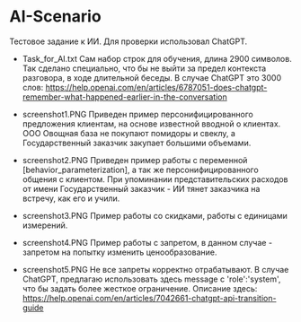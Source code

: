 # AI-Scenario
Тестовое задание к ИИ. Для проверки использовал ChatGPT.

- Task_for_AI.txt
  Сам набор строк для обучения, длина 2900 символов. Так сделано специально, что бы не выйти за предел контекста разговора, в ходе длительной беседы.
  В случае ChatGPT это 3000 слов: https://help.openai.com/en/articles/6787051-does-chatgpt-remember-what-happened-earlier-in-the-conversation

- screenshot1.PNG
  Приведен пример персонифицированного предложения клиентам, на основе известной вводной о клиентах.
  ООО Овощная база не покупают помидоры и свеклу, а Государственный заказчик закупает большими объемами.
  
- screenshot2.PNG
  Приведен пример работы с переменной [behavior_parameterization], а так же персонифицированного общения с клиентом.
  При упоминании представительских расходов от имени Государственный заказчик - ИИ тянет заказчика на встречу, как его и учили.
  
- screenshot3.PNG
  Пример работы со скидками, работы с единицами измерений.
  
- screenshot4.PNG
  Пример работы с запретом, в данном случае - запретом на попытку изменить ценообразование.
  
- screenshot5.PNG
  Не все запреты корректно отрабатывают. В случае ChatGPT, предлагаю использовать здесь message с 'role':'system', что бы задать более жесткое ограничение.
  Описание здесь: https://help.openai.com/en/articles/7042661-chatgpt-api-transition-guide
